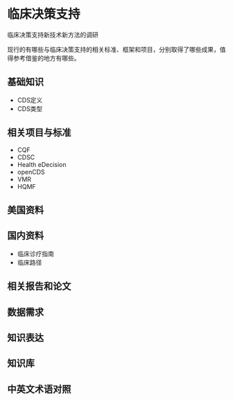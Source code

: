 临床决策支持
=========================
临床决策支持新技术新方法的调研

现行的有哪些与临床决策支持的相关标准、框架和项目，分别取得了哪些成果，值得参考借鉴的地方有哪些。
## 基础知识
* CDS定义
* CDS类型

## 相关项目与标准
* CQF
* CDSC
* Health eDecision
* openCDS
* VMR
* HQMF

## 美国资料
## 国内资料
* 临床诊疗指南
* 临床路径

## 相关报告和论文
## 数据需求
## 知识表达
## 知识库
## 中英文术语对照    

